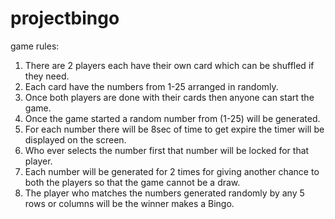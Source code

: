 # projectbingo

game rules:

1. There are 2 players each have their own card which can be shuffled if they need.
2. Each card have the numbers from 1-25 arranged in randomly.
3. Once both players are done with their cards then anyone can start the game.
4. Once the game started a random number from (1-25) will be generated.
5. For each number there will be 8sec of time to get expire the timer will be displayed on the screen.
6. Who ever selects the number first that number will be locked for that player.
7. Each number will be generated for 2 times for giving another chance to both the players so that the game cannot be a draw.
8. The player who matches the numbers generated randomly by any 5 rows or columns will be the winner makes a Bingo.
